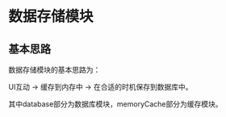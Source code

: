 # 数据存储模块

## 基本思路

数据存储模块的基本思路为：

UI互动 -> 缓存到内存中 -> 在合适的时机保存到数据库中。

其中database部分为数据库模块，memoryCache部分为缓存模块。


